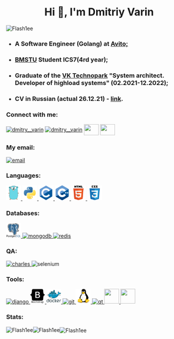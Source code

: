 <h1 align="center">Hi 👋, I'm Dmitriy Varin</h1>

<p align="left"> <img src="https://komarev.com/ghpvc/?username=Flash1ee&label=Profile%20views&color=0e75b6&style=flat" alt="Flash1ee" /> </p>


* <h3 align="left">A Software Engineer (Golang) at <a href="https://www.avito.ru/" >Avito;</a> </h3>

* <h3 align="left"><a href="https://www.bmstu.ru/" >BMSTU</a> Student ICS7(4rd year);</h3>

* <h3 align="left"> Graduate of the <a href="https://park.vk.company/" >VK Technopark</a> "System architect. Developer of highload systems" (02.2021-12.2022);</h3>

* <h3 align="left"> CV in Russian (actual 26.12.21) - <a href="https://drive.google.com/file/d/1oidNXH-HAkLjgfn5qys08GeNRWhd12pf/view?usp=sharing">link</a>.</h3>

<h3 align="left">Connect with me:</h3>
<p align="left">
<a href="https://instagram.com/dmitry__varin" target="blank"><img align="center" src="https://raw.githubusercontent.com/rahuldkjain/github-profile-readme-generator/master/src/images/icons/Social/instagram.svg" alt="dmitry__varin" height="30" width="40" /></a>
  <a href="https://vk.com/dmitry_varin" target="blank"><img align="center" src="https://raw.githubusercontent.com/rahuldkjain/github-profile-readme-generator/master/src/images/icons/Social/vk.svg" alt="dmitry__varin" height="30" width="40" /></a>
<a href="https://t.me/varindv" target="blank"><img align="center" src="https://www.svgrepo.com/show/303292/telegram-logo.svg" height="30" width="40" /></a>
<a href="https://www.linkedin.com/in/dmitriy-varin/" target="blank"><img align="center" src="https://www.svgrepo.com/show/157006/linkedin.svg" height="30" width="40" /></a> </p>

<h3 align="left">My email:</h3>
<p align="left"> <a href="mailto: varindv@gmail.com"> <img src="https://user-images.githubusercontent.com/55987935/168389280-a384acf5-7cd9-41eb-8a8c-1809bcaf81f4.png" alt="email" width="40" height="40"/> </a> </p>

<h3 align="left">Languages:</h3>
<p align="left"> <a href="https://golang.org" target="_blank"> <img src="https://raw.githubusercontent.com/devicons/devicon/master/icons/go/go-original.svg" alt="go" width="40" height="40"/> <a href="https://www.python.org" target="_blank"> <img src="https://raw.githubusercontent.com/devicons/devicon/master/icons/python/python-original.svg" alt="python" width="40" height="40"/> <a href="https://www.cprogramming.com/" target="_blank"> <img src="https://raw.githubusercontent.com/devicons/devicon/master/icons/c/c-original.svg" alt="c" width="40" height="40"/> </a> <a href="https://www.w3schools.com/cpp/" target="_blank"> <img src="https://raw.githubusercontent.com/devicons/devicon/master/icons/cplusplus/cplusplus-original.svg" alt="cplusplus" width="40" height="40"/> </a> <a href="https://www.w3.org/html/" target="_blank"> <img src="https://raw.githubusercontent.com/devicons/devicon/master/icons/html5/html5-original-wordmark.svg" alt="html5" width="40" height="40"/> <a href="https://www.w3schools.com/css/" target="_blank"> <img src="https://raw.githubusercontent.com/devicons/devicon/master/icons/css3/css3-original-wordmark.svg" alt="css3" width="40" height="40"/> </a>  </a>  </p>

<h3 align="left">Databases:</h3>
<a href="https://www.postgresql.org" target="_blank"> <img src="https://raw.githubusercontent.com/devicons/devicon/master/icons/postgresql/postgresql-original-wordmark.svg" alt="postgresql" width="40" height="40"/> </a> </a> 
<a href="https://www.mongodb.com/" target="_blank"> <img src="https://cdn.jsdelivr.net/gh/devicons/devicon/icons/mongodb/mongodb-original-wordmark.svg" alt="mongodb" width="40" height="40"/> </a> </a> 
<a href="https://www.redis.io" target="_blank"> <img src="https://cdn.jsdelivr.net/gh/devicons/devicon/icons/redis/redis-original-wordmark.svg" alt="redis" width="40" height="40"/> </a> </a> 
<h3 align="left">QA:</h3>
<p align="left"> <a href="https://www.charlesproxy.com/" target="_blank"> <img src="https://user-images.githubusercontent.com/55987935/168388649-a5052c82-4820-46c8-b6e6-b89df4e640d0.png" alt="charles" width="40" height="40"/> </a> <img src="https://cdn.jsdelivr.net/gh/devicons/devicon/icons/selenium/selenium-original.svg" alt="selenium" width="40" height="40"/>

<h3 align="left">Tools:</h3>
<a href="https://www.djangoproject.com/" target="_blank"> <img src="https://cdn.jsdelivr.net/gh/devicons/devicon/icons/django/django-plain.svg" alt="django" width="40" height="40"/> </a>
<a href="https://getbootstrap.com" target="_blank"> <img src="https://raw.githubusercontent.com/devicons/devicon/master/icons/bootstrap/bootstrap-plain-wordmark.svg" alt="bootstrap" width="40" height="40"/> </a>
<a href="https://www.docker.com/" target="_blank"> <img src="https://raw.githubusercontent.com/devicons/devicon/master/icons/docker/docker-original-wordmark.svg" alt="docker" width="40" height="40"/> </a> <a href="https://git-scm.com/" target="_blank"> <img src="https://www.vectorlogo.zone/logos/git-scm/git-scm-icon.svg" alt="git" width="40" height="40"/> </a> <a href="https://www.linux.org/" target="_blank"> <img src="https://raw.githubusercontent.com/devicons/devicon/master/icons/linux/linux-original.svg" alt="linux" width="40" height="40"/> </a>
<a href="https://www.qt.io/" target="_blank"> <img src="https://upload.wikimedia.org/wikipedia/commons/0/0b/Qt_logo_2016.svg" alt="qt" width="40" height="40"/> </a>
<a href="https://www.atlassian.com/software/jira" target="_blank"> <img src="https://cdn.jsdelivr.net/gh/devicons/devicon/icons/jira/jira-original.svg" width="40" height="40"/>
 </a>
 <a href="https://bitbucket.org/" target="_blank"> <img src="https://cdn.jsdelivr.net/gh/devicons/devicon/icons/bitbucket/bitbucket-original.svg"  width="40" height="40"/> </a>


<h3 align="left">Stats:</h3>
<p><img align="left" src="https://github-readme-stats.vercel.app/api?username=Flash1ee&show_icons=true&locale=en&title_color=fff&icon_color=79ff97&text_color=9f9f9f&bg_color=151515" alt="Flash1ee" />
 <img align="center" src="https://github-readme-streak-stats.herokuapp.com/?user=Flash1ee&theme=dark" alt="Flash1ee" />
  <img align="left" src="https://github-readme-stats.vercel.app/api/top-langs?username=Flash1ee&show_icons=true&locale=en&layout=compact&exclude_repo=nirs-5th-sem-bmstu&hide=html,javascript,tex&title_color=fff&icon_color=79ff97&text_color=9f9f9f&bg_color=151515" alt="Flash1ee" />
</p>

